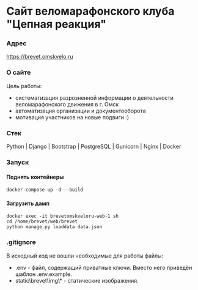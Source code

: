 # Сайт веломарафонского клуба "Цепная реакция"

### Адрес
https://brevet.omskvelo.ru

### О сайте
Цель работы:
- систематизация разрозненной информации о деятельности веломарафонского движения в г. Омск
- автоматизация организации и документооборота
- мотивация участников на новые подвиги :)

### Стек
Python | Django | Bootstrap | PostgreSQL | Gunicorn | Nginx | Docker

### Запуск
#### Поднять контейнеры
`docker-compose up -d --build`

#### Загрузить дамп
```
docker exec -it brevetomskveloru-web-1 sh
cd /home/brevet/web/brevet
python manage.py loaddata data.json
```

### .gitignore
В исходный код не вошли необходимые для работы файлы:
- .env - файл, содержащий приватные ключи. Вместо него приведён шаблон .env.example.
- static\brevet\img\\* - статические изображения.
